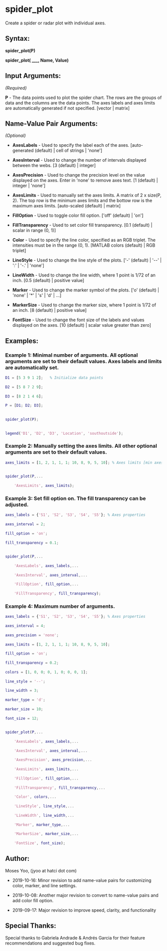 # spider_plot
Create a spider or radar plot with individual axes.

## Syntax:
**spider_plot(P)**
  

**spider_plot( ___, Name, Value)**

## Input Arguments:
*(Required)*

**P** - The data points used to plot the spider chart. The rows are the groups of data and the columns are the data points. The axes labels and axes limits are automatically generated if not specified. [vector | matrix]

## Name-Value Pair Arguments:
*(Optional)*
  
- **AxesLabels**      - Used to specify the label each of the axes.
                        [auto-generated (default) | cell of strings | 'none']

- **AxesInterval**     - Used to change the number of intervals displayed between the webs.
                        [3 (default) | integer]

- **AxesPrecision**    - Used to change the precision level on the value displayed on the axes. Enter in 'none' to remove axes text.                              [1 (default) | integer | 'none']

- **AxesLimits**       - Used to manually set the axes limits. A matrix of 2 x size(P, 2). The top row is the minimum axes limits and                            the bottow row is the maximum axes limits.
                         [auto-scaled (default) | matrix]

- **FillOption**       - Used to toggle color fill option.
                         ['off' (default) | 'on']

- **FillTransparency** - Used to set color fill transparency.
                         [0.1 (default) | scalar in range (0, 1)]
                     
- **Color**            - Used to specify the line color, specified as an RGB triplet. The intensities must be in the range (0, 1).                                [MATLAB colors (default) | RGB triplet]

- **LineStyle**        - Used to change the line style of the plots.
                         ['-' (default) | '--' | ':' | '-.' | 'none']

- **LineWidth**        - Used to change the line width, where 1 point is  1/72 of an inch.
                         [0.5 (default) | positive value]

- **Marker**           - Used to change the marker symbol of the plots.
                         ['o' (default) | 'none' | '*' | 's' | 'd' | ...]

- **MarkerSize**       - Used to change the marker size, where 1 point is 1/72 of an inch.
                         [8 (default) | positive value]
                     
- **FontSize**         - Used to change the font size of the labels and values displayed on the axes.                                                            [10 (default) | scalar value greater than zero]

## Examples:
### Example 1: Minimal number of arguments. All optional arguments are set to their default values. Axes labels and limits are automatically set.
```matlab
D1 = [5 3 9 1 2];   % Initialize data points
  
D2 = [5 8 7 2 9];
  
D3 = [8 2 1 4 6];
  
P = [D1; D2; D3];
  
  
spider_plot(P);
  
  
legend('D1', 'D2', 'D3', 'Location', 'southoutside');
```

### Example 2: Manually setting the axes limits. All other optional arguments are set to their default values.
```matlab
axes_limits = [1, 2, 1, 1, 1; 10, 8, 9, 5, 10]; % Axes limits [min axes limits; max axes limits]
  
  
spider_plot(P,...
  
    'AxesLimits', axes_limits);
```

### Example 3: Set fill option on. The fill transparency can be adjusted.
```matlab
axes_labels = {'S1', 'S2', 'S3', 'S4', 'S5'}; % Axes properties
  
axes_interval = 2;
  
fill_option = 'on';
  
fill_transparency = 0.1;
  
  
spider_plot(P,...
  
    'AxesLabels', axes_labels,...
      
    'AxesInterval', axes_interval,...
      
    'FillOption', fill_option,...
      
    'FillTransparency', fill_transparency);
```

  ### Example 4: Maximum number of arguments.
```matlab
axes_labels = {'S1', 'S2', 'S3', 'S4', 'S5'}; % Axes properties
  
axes_interval = 4;
  
axes_precision = 'none';
  
axes_limits = [1, 2, 1, 1, 1; 10, 8, 9, 5, 10];
  
fill_option = 'on';
  
fill_transparency = 0.2;
  
colors = [1, 0, 0; 0, 1, 0; 0, 0, 1];
  
line_style = '--';
  
line_width = 3;
  
marker_type = 'd';
  
marker_size = 10;
  
font_size = 12;
  
  
spider_plot(P,...
  
    'AxesLabels', axes_labels,...
      
    'AxesInterval', axes_interval,...
      
    'AxesPrecision', axes_precision,...
    
    'AxesLimits', axes_limits,...
      
    'FillOption', fill_option,...
      
    'FillTransparency', fill_transparency,...
      
    'Color', colors,...
      
    'LineStyle', line_style,...
      
    'LineWidth', line_width,...
      
    'Marker', marker_type,...
      
    'MarkerSize', marker_size,...
      
    'FontSize', font_size);
```

## Author:
Moses Yoo, (jyoo at hatci dot com)
  
- 2019-10-16: Minor revision to add name-value pairs for customizing color, marker, and line settings.
  
- 2019-10-08: Another major revision to convert to name-value pairs and add color fill option.
  
- 2019-09-17: Major revision to improve speed, clarity, and functionality

## Special Thanks:
Special thanks to Gabriela Andrade & Andrés Garcia for their feature recommendations and suggested bug fixes.
